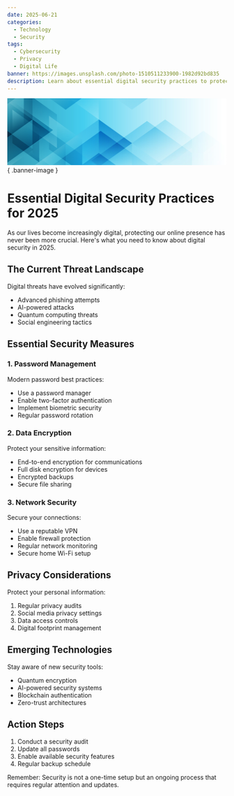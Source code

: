 ```yaml
---
date: 2025-06-21
categories:
  - Technology
  - Security
tags:
  - Cybersecurity
  - Privacy
  - Digital Life
banner: https://images.unsplash.com/photo-1510511233900-1982d92bd835
description: Learn about essential digital security practices to protect yourself in an increasingly connected world.
---
```


![Banner Image](../../assets/images/banners/polygonal19.jpg){ .banner-image }

# Essential Digital Security Practices for 2025

As our lives become increasingly digital, protecting our online presence has never been more crucial. Here's what you need to know about digital security in 2025.

<!-- more -->

## The Current Threat Landscape

Digital threats have evolved significantly:

- Advanced phishing attempts
- AI-powered attacks
- Quantum computing threats
- Social engineering tactics

## Essential Security Measures

### 1. Password Management

Modern password best practices:

- Use a password manager
- Enable two-factor authentication
- Implement biometric security
- Regular password rotation

### 2. Data Encryption

Protect your sensitive information:

- End-to-end encryption for communications
- Full disk encryption for devices
- Encrypted backups
- Secure file sharing

### 3. Network Security

Secure your connections:

- Use a reputable VPN
- Enable firewall protection
- Regular network monitoring
- Secure home Wi-Fi setup

## Privacy Considerations

Protect your personal information:

1. Regular privacy audits
2. Social media privacy settings
3. Data access controls
4. Digital footprint management

## Emerging Technologies

Stay aware of new security tools:

- Quantum encryption
- AI-powered security systems
- Blockchain authentication
- Zero-trust architectures

## Action Steps

1. Conduct a security audit
2. Update all passwords
3. Enable available security features
4. Regular backup schedule

Remember: Security is not a one-time setup but an ongoing process that requires regular attention and updates.
